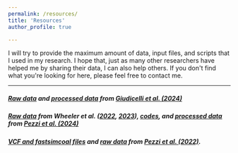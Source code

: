 ```yaml
---
permalink: /resources/
title: 'Resources'
author_profile: true

---
```


I will try to provide the maximum amount of data, input files, and scripts that I used in my research. I hope that, just as many other researchers have helped me by sharing their data, I can also help others. If you don't find what you're looking for here, please feel free to contact me.

----

##### [Raw data](https://www.ncbi.nlm.nih.gov/bioproject/PRJNA901621/) and [processed data](https://figshare.com/articles/dataset/GiudicelliPezzi_etal_data/21534840) from [Giudicelli et al. (2024)](https://doi.org/10.1038/s41598-024-79584-9)

##### [Raw data](https://www.ncbi.nlm.nih.gov/bioproject/746328) from Wheeler et al. ([2022](https://doi.org/10.1093/molbev/msac044), [2023](https://doi.org/10.1098/rspb.2023.0275)), [codes](https://github.com/pedrohpezzi/Petunia-Calibrachoa-Fabiana_TreeDiscordance), and [processed data](https://doi.org/10.6084/m9.figshare.25377364.v1) from [Pezzi et al. (2024)](https://doi.org/10.1016/j.ympev.2024.108136)


##### [VCF and fastsimcoal files](https://figshare.com/articles/dataset/Pezzi_etal_2022_zip/19650081) and [raw data](https://www.ncbi.nlm.nih.gov/bioproject/PRJNA830844) from [Pezzi et al. (2022)](https://doi.org/10.1016/j.ppees.2022.125688).
